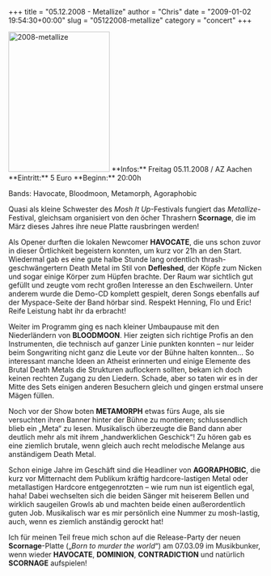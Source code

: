 +++
title = "05.12.2008 - Metallize"
author = "Chris"
date = "2009-01-02 19:54:30+00:00"
slug = "05122008-metallize"
category = "concert"
+++

<img src="http://necroslaughter.de/wp-content/uploads/2009/01/2008-metallize.jpg" alt="2008-metallize" title="2008-metallize" width="200" height="277" class="coverImg" />
**Infos:**
Freitag 05.11.2008 / AZ Aachen
**Eintritt:** 5 Euro
**Beginn:** 20:00h

Bands: 
Havocate, Bloodmoon, Metamorph, Agoraphobic

Quasi als kleine Schwester des _Mosh It Up_-Festivals fungiert das _Metallize_-Festival, gleichsam organisiert von den öcher Thrashern **Scornage**, die im März dieses Jahres ihre neue Platte rausbringen werden!

Als Opener durften die lokalen Newcomer **HAVOCATE**, die uns schon zuvor in dieser Örtlichkeit begeistern konnten, um kurz vor 21h an den Start. Wiedermal gab es eine gute halbe Stunde lang ordentlich thrash-geschwängertern Death Metal im Stil von **Defleshed**, der Köpfe zum Nicken und sogar einige Körper zum Hüpfen brachte. Der Raum war sichtlich gut gefüllt und zeugte vom recht großen Interesse an den Eschweilern. Unter anderem wurde die Demo-CD komplett gespielt, deren Songs ebenfalls auf der Myspace-Seite der Band hörbar sind.
Respekt Henning, Flo und Eric! Reife Leistung habt ihr da erbracht!

Weiter im Programm ging es nach kleiner Umbaupause mit den Niederländern von **BLOODMOON**. Hier zeigten sich richtige Profis an den Instrumenten, die technisch auf ganzer Linie punkten konnten – nur leider beim Songwriting nicht ganz die Leute vor der Bühne halten konnten... So interessant manche Ideen an Atheist erinnerten und einige Elemente des Brutal Death Metals die Strukturen auflockern sollten, bekam ich doch keinen rechten Zugang zu den Liedern. Schade, aber so taten wir es in der Mitte des Sets einigen anderen Besuchern gleich und gingen erstmal unsere Mägen füllen.

Noch vor der Show boten **METAMORPH** etwas fürs Auge, als sie versuchten ihren Banner hinter der Bühne zu montieren; schlussendlich blieb ein „Meta“ zu lesen. Musikalisch überzeugte die Band dann aber deutlich mehr als mit ihrem „handwerklichen Geschick“! Zu hören gab es eine ziemlich brutale, wenn gleich auch recht melodische Melange aus anständigem Death Metal.

Schon einige Jahre im Geschäft sind die Headliner von **AGORAPHOBIC**, die kurz vor Mitternacht dem Publikum kräftig hardcore-lastigen Metal oder metallastigen Hardcore entgegenrotzten – wie rum nun ist eigentlich egal, haha! Dabei wechselten sich die beiden Sänger mit heiserem Bellen und wirklich saugeilen Growls ab und machten beide einen außerordentlich guten Job. Musikalisch war es mir persönlich eine Nummer zu mosh-lastig, auch, wenn es ziemlich anständig gerockt hat!

Ich für meinen Teil freue mich schon auf die Release-Party der neuen **Scornage**-Platte („_Born to murder the world_“) am 07.03.09 im Musikbunker, wenn wieder **HAVOCATE**, **DOMINION**, **CONTRADICTION** und natürlich **SCORNAGE** aufspielen!
